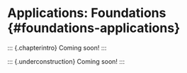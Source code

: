 # Applications: Foundations  {#foundations-applications}



::: {.chapterintro}
Coming soon!
:::

::: {.underconstruction}
Coming soon!
:::

